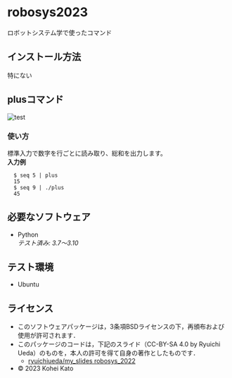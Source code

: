 # robosys2023

ロボットシステム学で使ったコマンド

## インストール方法

特にない

## plusコマンド
![test](https://github.com/basiliskv/robosys2023/actions/workflows/test.yml/badge.svg)
### 使い方
標準入力で数字を行ごとに読み取り、総和を出力します。  
**入力例**  

```
  $ seq 5 | plus
  15
  $ seq 9 | ./plus 
  45
```
## 必要なソフトウェア
* Python     
  *テスト済み: 3.7～3.10*

## テスト環境
* Ubuntu

## ライセンス
  * このソフトウェアパッケージは，3条項BSDライセンスの下，再頒布および使用が許可されます．
  * このパッケージのコードは，下記のスライド（CC-BY-SA 4.0 by Ryuichi Ueda）のものを，本人の許可を得て自身の著作としたものです．
      * [ryuichiueda/my_slides robosys_2022](https://github.com/ryuichiueda/my_slides/tree/master/robosys_2022)
  * © 2023 Kohei Kato
